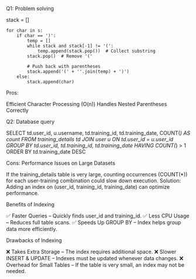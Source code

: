 Q1: Problem solving 

  stack = []
    
    for char in s:
        if char == ')':
            temp = []
            while stack and stack[-1] != '(':
                temp.append(stack.pop())  # Collect substring
            stack.pop()  # Remove '('
            
            # Push back with parentheses
            stack.append('(' + ''.join(temp) + ')')
        else:
            stack.append(char)

  Pros:

Efficient Character Processing (O(n))
Handles Nested Parentheses Correctly

Q2: Database query

SELECT 
    td.user_id,
    u.username,
    td.training_id,
    td.training_date,
    COUNT(*) AS count
FROM training_details td
JOIN user u ON td.user_id = u.user_id
GROUP BY td.user_id, td.training_id, td.training_date
HAVING COUNT(*) > 1
ORDER BY td.training_date DESC


Cons: 
Performance Issues on Large Datasets

If the training_details table is very large, counting occurrences (COUNT(*)) for each user-training combination could slow down execution.
Solution: Adding an index on (user_id, training_id, training_date) can optimize performance.

Benefits of Indexing

✅ Faster Queries – Quickly finds user_id and training_id.
✅ Less CPU Usage – Reduces full table scans.
✅ Speeds Up GROUP BY – Index helps group data more efficiently.



Drawbacks of Indexing

❌ Takes Extra Storage – The index requires additional space.
❌ Slower INSERT & UPDATE – Indexes must be updated whenever data changes.
❌ Overhead for Small Tables – If the table is very small, an index may not be needed.
